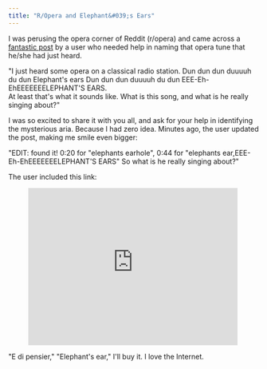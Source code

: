```yaml
---
title: "R/Opera and Elephant&#039;s Ears"
---
```


I was perusing the opera corner of Reddit (r/opera) and came across a [fantastic post](http://www.reddit.com/r/opera/comments/3168tw/opera_about_elephants_ears/) by a user who needed help in naming that opera tune that he/she had just heard. 

"I just heard some opera on a classical radio station. Dun dun dun duuuuh du dun Elephant's ears Dun dun dun duuuuh du dun EEE-Eh-EhEEEEEEELEPHANT'S EARS.  
At least that's what it sounds like. What is this song, and what is he really singing about?" 

I was so excited to share it with you all, and ask for your help in identifying the mysterious aria. Because I had zero idea. Minutes ago, the user updated the post, making me smile even bigger: 

"EDIT: found it! 0:20 for "elephants earhole", 0:44 for "elephants ear,EEE-Eh-EhEEEEEEELEPHANT'S EARS" So what is he really singing about?" 

The user included this link:

<figure data-type="video">
	<iframe width="420" height="315" src="https://www.youtube.com/embed/xCFEk6Y8TmM" frameborder="0" allowfullscreen></iframe>
</figure>

"E di pensier," "Elephant's ear," I'll buy it. I love the Internet.
